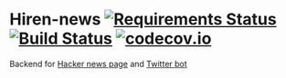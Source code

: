 # Hiren-news [![Requirements Status](https://requires.io/github/pyprism/Hiren-news/requirements.svg?branch=master)](https://requires.io/github/pyprism/Hiren-news/requirements/?branch=master) [![Build Status](https://travis-ci.org/pyprism/Hiren-news.svg?branch=master)](https://travis-ci.org/pyprism/Hiren-news) [![codecov.io](https://codecov.io/github/pyprism/Hiren-news/coverage.svg?branch=master)](https://codecov.io/github/pyprism/Hiren-news?branch=master)

Backend for [Hacker news page](https://www.facebook.com/hn.hiren.news) and [Twitter bot](https://twitter.com/hacker_news_hir)
